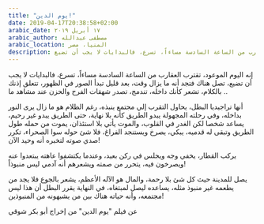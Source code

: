 ```yaml
---
title: "يوم الدين!"
date: 2019-04-17T20:38:58+02:00
arabic_date: ١٧ أبريل ٢٠١٩
arabic_author: مصطفى عبدالله
arabic_location: المنيا، مصر
description: إنه اليوم الموعود، تقترب العقارب من الساعة السادسة مساءاً، تسرع، فالبدايات لا يجب أن تضيع ..
---
```


إنه اليوم الموعود، تقترب العقارب من الساعة السادسة مساءاً، تسرع، فالبدايات لا يجب أن تضيع، تصل هناك فتجد أنه ما يزال وقت، بعد قليل تبدأ الصور في الظهور، تتعلق إذنك بالكلام، تشعر كأنك داخله، تندمج، تصدر شهقات الفرح والحزن عند مشاهد ما ..

أنها تراجيديا البطل، يحاول التقرب إلي مجتمع ينبذه،
رغم الظلام هو ما زال يرى النور بداخله، وفي رحلته المجهولة يبدو الطريق كأنه بلا نهاية،
حتى الطريق يبدو غير رحيم، يساعد شخصا لكن الغدر في القلوب،
والموت يأتي بلا استئذان، يموت من حمله طول الطريق وتبقى له قدميه،
يبكي، يصرخ ويستنجد الفراغ، فلا شئ حوله سوا الصحراء، تكرر صدي صوته لتخبره أنه وحيد الآن!

يركب القطار، يخفي وجه ويجلس في ركن بعيد،
وعندما يكتشفوا عاهته يبتعدوا عنه ويصرخون فيه، يتحرر من صمته ويشعرهم أنه آدمي ليس منبوذاً!

يصل للمدينة حيث كل شئ بلا رحمة، والمال هو الآله الأعظم،
يشعر بالجوع فلا يجد من يطعمه غير منبوذ مثله،
يساعده ليصل لمبتغاه،
في النهاية يقرر البطل أن هذا ليس مجتمعه،
وأنه حياته هناك بين من يشبهونه من المنبوذين!

عن فيلم "يوم الدين" من إخراج أبو بكر شوقي
